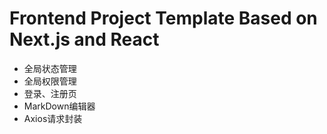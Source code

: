 # Frontend Project Template Based on Next.js and React

- 全局状态管理
- 全局权限管理
- 登录、注册页
- MarkDown编辑器
- Axios请求封装